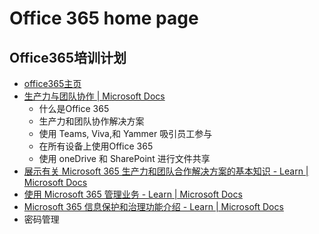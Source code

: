 # Office 365 home page


## Office365培训计划

- [office365主页](https://www.office.com)
- [生产力与团队协作 | Microsoft Docs](https://docs.microsoft.com/zh-cn/learn/paths/m365-productivity-teamwork-solutions/)
  - 什么是Office 365
  - 生产力和团队协作解决方案 
  - 使用 Teams, Viva,和 Yammer 吸引员工参与
  - 在所有设备上使用Office 365
  - 使用 oneDrive 和 SharePoint 进行文件共享 
- [展示有关 Microsoft 365 生产力和团队合作解决方案的基本知识 - Learn | Microsoft Docs](https://docs.microsoft.com/zh-cn/learn/paths/m365-productivity-teamwork-solutions/)
- [使用 Microsoft 365 管理业务 - Learn | Microsoft Docs](https://docs.microsoft.com/zh-cn/learn/modules/manage-your-business-with-microsoft-365/)
- [Microsoft 365 信息保护和治理功能介绍 - Learn | Microsoft Docs](https://docs.microsoft.com/zh-cn/learn/modules/describe-information-protection-governance-capabilities-of-microsoft-365/)
- 密码管理

